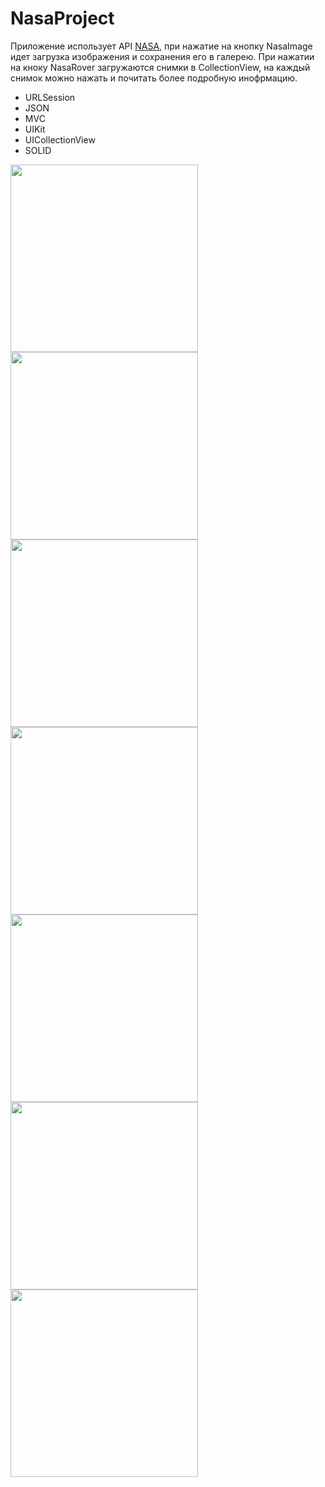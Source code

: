 # NasaProject

Приложение использует API [NASA](https://api.nasa.gov), при нажатие на кнопку NasaImage идет загрузка изображения и сохранения его в галерею. При нажатии на кноку NasaRover загружаются снимки в CollectionView, на каждый снимок можно нажать и почитать более подробную инофрмацию.

- URLSession
- JSON
- MVC
- UIKit
- UICollectionView
- SOLID


<img src="https://user-images.githubusercontent.com/81886542/136708790-ee18ce55-c5b9-4e23-9175-44c0f50f8a3a.png" width="300" />

<img src="https://user-images.githubusercontent.com/81886542/137019509-59de5ae5-7f4a-430c-a594-604ca9fe0217.png" width="300" />
<img src="https://user-images.githubusercontent.com/81886542/137217978-b5b36da7-89f4-4c0f-b0c3-f766a7ed0187.png" width="300" />
<img src="https://user-images.githubusercontent.com/81886542/138468321-8e223f4b-3e49-4bd9-a4b6-ca7f3088bafa.png" width="300" />
<img src="https://user-images.githubusercontent.com/81886542/138472678-9cc2683c-34f1-4c87-83e0-e90cf076bbfe.png" width="300" />

<img src="https://user-images.githubusercontent.com/81886542/135909760-3e9508a1-7625-469d-b8b8-f405f3c13cd5.png" width="300" />


<img src="https://user-images.githubusercontent.com/81886542/135909766-2eb543e2-a2a7-4d5d-8aa4-64ab1d75a217.png" width="300" />


